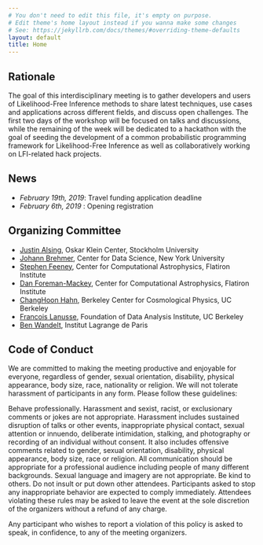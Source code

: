 ```yaml
---
# You don't need to edit this file, it's empty on purpose.
# Edit theme's home layout instead if you wanna make some changes
# See: https://jekyllrb.com/docs/themes/#overriding-theme-defaults
layout: default
title: Home
---
```


## Rationale

The goal of this interdisciplinary meeting is to gather developers and users of Likelihood-Free
Inference methods to share latest techniques, use cases and applications across
different fields, and discuss open challenges. The first two days of the workshop
will be focused on talks and discussions, while the remaining of the week will
be dedicated to a hackathon with the goal of seeding the development of a
common probabilistic programming framework for Likelihood-Free Inference as well
as collaboratively working on LFI-related hack projects.

## News

- *February 19th, 2019*: Travel funding application deadline
- *February 6th, 2019* : Opening registration


## Organizing Committee

- [Justin Alsing](https://www.researchgate.net/profile/Justin_Alsing), Oskar Klein Center, Stockholm University
- [Johann Brehmer](https://github.com/johannbrehmer), Center for Data Science, New York University
- [Stephen Feeney](https://www.simonsfoundation.org/team/stephen-feeney/), Center for Computational Astrophysics, Flatiron Institute
- [Dan Foreman-Mackey](https://dfm.io/), Center for Computational Astrophysics, Flatiron Institute
- [ChangHoon Hahn](http://changhoonhahn.github.io/), Berkeley Center for Cosmological Physics, UC Berkeley
- [Francois Lanusse](http://flanusse.net/), Foundation of Data Analysis Institute, UC Berkeley
- [Ben Wandelt](http://ilp.upmc.fr/wandelt.php), Institut Lagrange de Paris

## Code of Conduct

We are committed to making the meeting productive and enjoyable for everyone, regardless of gender, sexual orientation, disability, physical appearance, body size, race, nationality or religion. We will not tolerate harassment of participants in any form. Please follow these guidelines:

Behave professionally. Harassment and sexist, racist, or exclusionary comments or jokes are not appropriate. Harassment includes sustained disruption of talks or other events, inappropriate physical contact, sexual attention or innuendo, deliberate intimidation, stalking, and photography or recording of an individual without consent. It also includes offensive comments related to gender, sexual orientation, disability, physical appearance, body size, race or religion. All communication should be appropriate for a professional audience including people of many different backgrounds. Sexual language and imagery are not appropriate. Be kind to others. Do not insult or put down other attendees. Participants asked to stop any inappropriate behavior are expected to comply immediately. Attendees violating these rules may be asked to leave the event at the sole discretion of the organizers without a refund of any charge.

Any participant who wishes to report a violation of this policy is asked to speak, in confidence, to any of the meeting organizers.
